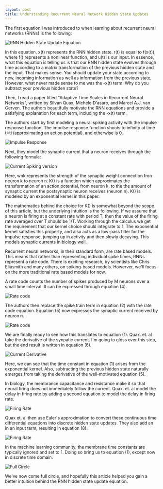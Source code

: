 ```yaml
---
layout: post
title: Understanding Recurrent Neural Network Hidden State Updates 
---
```


The first equation I was introduced to when learning about recurrent neural networks (RNNs) is the following: 

![RNN Hidden State Update Equation](/images/IMG-2557.jpg) 


In this equation, x(t) represents the RNN hidden state. r(t) is equal to f(x(t)), where f() represents a nonlinear function, and u(t) is our input. In essence, what this equation is telling us is that our RNN hidden state evolves through time according  to a matrix transformation of the previous hidden state and the input. That makes sense. You should update your state according to new, incoming information as well as information from the previous state. However, what never made sense to me was the -x(t) term. Why do you subtract your previous hidden state? 

Then, I read a paper titled "Adaptive Time Scales in Recurrent Neural Networks", written by Silvan Quax, Michele D'asaro, and Marcel A.J. van Gerven. The authors beautifully motivate the RNN equations and provide a satisfying explanation for each term, including the -x(t) term. 

The authors start by first modeling a neural spiking activity with the impulse response function. The impulse response function shoots to infinity at time t=ti (approximating an action potential), and otherwise is 0. 


![Impulse Response](/images/IMG-2558.jpg) 

Next, they model the synaptic current that a neuron receives through the following formula:

![Current Spiking version](/images/IMG-2559.jpg) 

Here, wnk represents the strength of the synaptic weight connection fron neuron k to neuron n. K() is a function which approximates the transformation of an action potential, from neuron k, to the the amount of synaptic current the postsynaptic neuron receives (neuron n). K() is modeled by an exponential kernel in this paper. 

The mathematics behind the choice for K() is somewhat beyond the scope of this article, but the underlying intuition is the following. If we assume that a neuron is firing at a constant rate with period T, then the value of the firing rate averaged over T should be 1/T. Working through the calculus we get the requirement that our kernel choice should integrate to 1. The exponential kernel satisfies this property, and also acts as a low-pass filter for the impulse response, jumping up in activity and then slowly decaying. This models synaptic currents in biology well. 


Recurrent neural networks, in their standard form, are rate based models. This means that rather than representing individual spike times, RNNs represent a rate code. There is exciting research, by scientists like Chris Eliasmith and many others, on spiking-based models. Howerver, we'll focus on the more traditional rate based models for now. 

A rate code counts the number of spikes produced by M neurons over a small time interval. It can be expressed through equation (4). 


![Rate code](/images/IMG-2562.jpg) 

The authors then replace the spike train term in equation (2) with the rate code equation. Equation (5) now expresses the synaptic current received by neuron n. 

![Rate code](/images/IMG-2563.jpg) 

We are finally ready to see how this translates to equation (1). Quax. et. al take the derivative of the synpatic current. I'm going to gloss over this step, but the end result is written in equation (6). 

![Current Derivative](/images/IMG-2564.jpg) 

Here, we can see that the time constant in equation (1) arises from the exponential kernel. Also, subtracting the previous hidden state naturally emerges from taking the derivative of the well-motivated equation (5). 

In biology, the membrance capacitance and resistance make it so that neural firing does not immediately follow the current. Quax. et. al model the delay in firing rate by adding a second equation to model the delay in firing rate. 

![Firing Rate](/images/IMG-2565.jpg) 

Quax et. al then use Euler's approximation to convert these continuous time differential equations into discrete hidden state updates. They also add an in an input term, resulting in equation (8).


![Firing Rate](/images/IMG-2568.jpg) 

In the machine learning community, the membrane time constants are typically ignored and set to 1. Doing so bring us to equation (1), except now in discrete time domain. 

![Full Circle](/images/IMG-2567.jpg) 

We've now come full circle, and hopefully this article helped you gain a better intuition behind the RNN hidden state update equation. 




